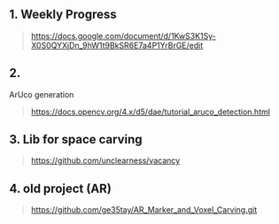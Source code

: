 ## 1. Weekly Progress

> https://docs.google.com/document/d/1KwS3K1Sy-X0S0QYXjDn_9hW1t9BkSR6E7a4P1YrBrGE/edit




## 2. 

ArUco generation

> https://docs.opencv.org/4.x/d5/dae/tutorial_aruco_detection.html


## 3. Lib for space carving

> https://github.com/unclearness/vacancy

## 4. old project (AR)
>https://github.com/ge35tay/AR_Marker_and_Voxel_Carving.git
